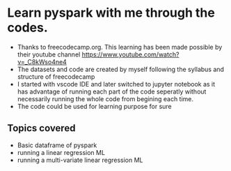 # Learn pyspark with me through the codes.

* Thanks to freecodecamp.org. This learning has been made possible by their youtube channel https://www.youtube.com/watch?v=_C8kWso4ne4
* The datasets and code are created by myself following the syllabus and structure of freecodecamp
* I started with vscode IDE and later switched to jupyter notebook as it has advantage of running each part of the code seperatly without necessarily running the whole code from begining each time.
* The code could be used for learning purpose for sure

## Topics covered
* Basic dataframe of pyspark
* running a linear regression ML 
* running a multi-variate linear regression ML 
